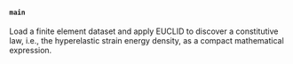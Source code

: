 #### `main`

Load a finite element dataset and apply EUCLID to discover a constitutive law, i.e., the hyperelastic strain energy density, as a compact mathematical expression.